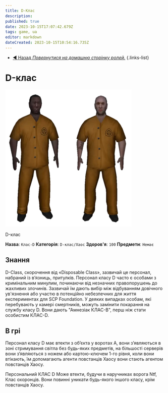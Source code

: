 ```yaml
---
title: D-Клас
description: 
published: true
date: 2023-10-15T17:07:42.679Z
tags: game, ua
editor: markdown
dateCreated: 2023-10-15T10:54:16.735Z
---
```


- [:arrow_backward: Назад *Повернутися на домашню сторінку ролей.*](/uk/game/jobs)
{.links-list}
# D-клас

![](/images/roles/classd.png)

D-клас

**Назва**: `Клас-D`
**Категорія**: `D-клас/Хаос`
**Здоров'я**: `100`
**Предмети**: `Немає`

## Знання

D-Class, скорочення від «Disposable Class», зазвичай це персонал, набраний із в’язниць, притулків. Персонал класу D часто є особами з кримінальним минулим, починаючи від незначних правопорушень до жахливих злочинів. Зазвичай їм дають вибір між відбуванням довічного ув'язнення або участю в потенційно небезпечних для життя експериментах для SCP Foundation. У деяких випадках особам, які перебувають у камері смертників, можуть замінити покарання на службу класу D. Вони дають "Амнезіак КЛАС-B", перш ніж стати особистим КЛАС-D.

## В грі

Персонал класу D має втекти з об’єкта у воротах A, вони з’являються в зоні стримування світла без будь-яких предметів, на більшості серверів вони з’являються з ножем або картою-ключем 1-го рівня, коли вони втікають, їм допомагають агенти повстанців Хаосу вони стають агентом повстанців Хаосу.

Персональний КЛАС D Може втекти, будучи в наручниках ворога Ntf, Клас охоронців. Вони повинні уникати будь-якого іншого класу, крім повстанців Хаосу.
